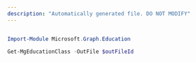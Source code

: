 ```yaml
---
description: "Automatically generated file. DO NOT MODIFY"
---
```


```powershell

Import-Module Microsoft.Graph.Education

Get-MgEducationClass -OutFile $outFileId

```